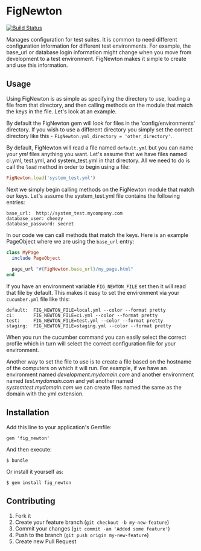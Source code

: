 # FigNewton

[![Build Status](http://travis-ci.org/cheezy/fig_newton.png)](http://travis-ci.org/cheezy/fig_newton)

Manages configuration for test suites.  It is common to need different configuration information for different test environments.  For example, the base_url or database login information might change when you move from development to a test environment.  FigNewton makes it simple to create and use this information.

## Usage

Using FigNewton is as simple as specifying the directory to use, loading a file from that directory, and then calling methods on the module that match the keys in the file.  Let's look at an example.

By default the FigNewton gem will look for files in the 'config/environments' directory.  If you wish to use a different directory you simply set the correct directory like this - `FigNewton.yml_directory = 'other_directory'`.  

By default, FigNewton will read a file named `default.yml` but you can name your _yml_ files anything you want.  Let's assume that we have files named ci.yml, test.yml, and system_test.yml in that directory.  All we need to do is call the `load` method in order to begin using a file:

````ruby
FigNewton.load('system_test.yml')
````

Next we simply begin calling methods on the FigNewton module that match our keys.  Let's assume the system_test.yml file contains the following entries:

    base_url:  http://system_test.mycompany.com
    database_user: cheezy
    database_password: secret

In our code we can call methods that match the keys.  Here is an example PageObject where we are using the `base_url` entry:

````ruby
class MyPage
  include PageObject
  
  page_url "#{FigNewton.base_url}/my_page.html"
end
````

If you have an environment variable `FIG_NEWTON_FILE` set then it will read that file by default.  This makes it easy to set the environment via your `cucumber.yml` file like this:

````
default:  FIG_NEWTON_FILE=local.yml --color --format pretty
ci:       FIG_NEWTON_FILE=ci.yml --color --format pretty
test:     FIG_NEWTON_FILE=test.yml --color --format pretty
staging:  FIG_NEWTON_FILE=staging.yml --color --format pretty
````

When you run the cucumber command you can easily select the correct profile which in turn will select the correct configuration file for your environment.

Another way to set the file to use is to create a file based on the hostname of the computers on which it will run.  For example, if we have an environment named _development.mydomain.com_ and another environment named _test.mydomain.com_ and yet another named _systemtest.mydomain.com_ we can create files named the same as the domain with the yml extension.


## Installation

Add this line to your application's Gemfile:

    gem 'fig_newton'

And then execute:

    $ bundle

Or install it yourself as:

    $ gem install fig_newton

## Contributing

1. Fork it
2. Create your feature branch (`git checkout -b my-new-feature`)
3. Commit your changes (`git commit -am 'Added some feature'`)
4. Push to the branch (`git push origin my-new-feature`)
5. Create new Pull Request
